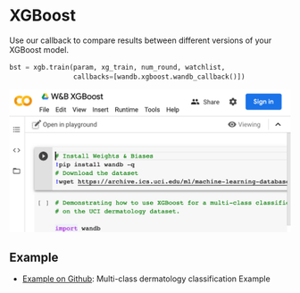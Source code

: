 # XGBoost

Use our callback to compare results between different versions of your XGBoost model.

```python
bst = xgb.train(param, xg_train, num_round, watchlist,
                callbacks=[wandb.xgboost.wandb_callback()])
```

![](../../.gitbook/assets/image%20%2812%29.png)

## Example

* [Example on Github](https://github.com/wandb/examples/blob/master/xgboost-dermatology/train.py): Multi-class dermatology classification Example

